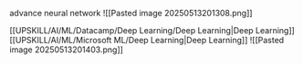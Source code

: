 advance neural network 
![[Pasted image 20250513201308.png]]

[[UPSKILL/AI/ML/Datacamp/Deep Learning/Deep Learning|Deep Learning]]
[[UPSKILL/AI/ML/Microsoft ML/Deep Learning|Deep Learning]]
![[Pasted image 20250513201403.png]]
